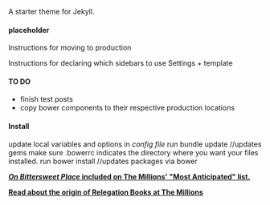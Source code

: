 A starter theme for Jekyll.


#### placeholder
Instructions for moving to production

Instructions for declaring which sidebars to use
Settings + template

#### TO DO
- finish test posts
- copy bower components to their respective production locations

#### Install
update local variables and options in _config file_
run bundle update //updates gems
make sure .bowerrc indicates the directory where you want your files installed.
run bower install //updates packages via bower

[**_On Bittersweet Place_ included on The Millions' "Most Anticipated" list.**](http://www.themillions.com/2014/07/most-anticipated-the-great-second-half-2014-book-preview.html)

[**Read about the origin of Relegation Books at The Millions**](http://www.themillions.com/2012/04/adventures-in-self-publishing-dallas-hudgens-wake-up-were-here.html)
